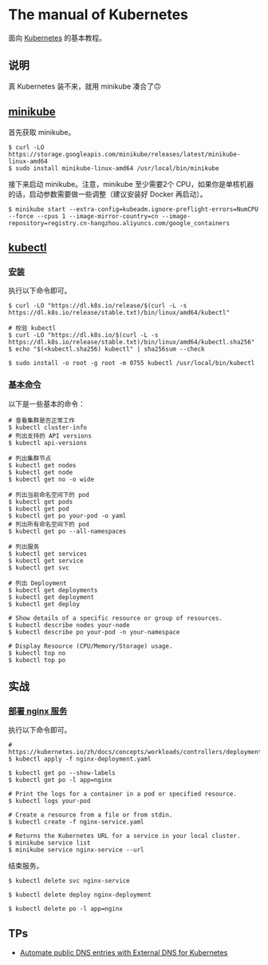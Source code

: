 # The manual of Kubernetes

面向 [Kubernetes](https://kubernetes.io) 的基本教程。

## 说明

真 Kubernetes 装不来，就用 minikube 凑合了🙃

## [minikube](https://minikube.sigs.k8s.io/docs/)

首先获取 minikube。

```
$ curl -LO https://storage.googleapis.com/minikube/releases/latest/minikube-linux-amd64
$ sudo install minikube-linux-amd64 /usr/local/bin/minikube
```

接下来启动 minikube。注意，minikube 至少需要2个 CPU，如果你是单核机器的话，启动参数需要做一些调整（建议安装好 Docker 再启动）。

```
$ minikube start --extra-config=kubeadm.ignore-preflight-errors=NumCPU --force --cpus 1 --image-mirror-country=cn --image-repository=registry.cn-hangzhou.aliyuncs.com/google_containers
```

## [kubectl](https://kubernetes.io/docs/reference/kubectl/)

### [安装](https://kubernetes.io/docs/tasks/tools/install-kubectl-linux/)

执行以下命令即可。

```
$ curl -LO "https://dl.k8s.io/release/$(curl -L -s https://dl.k8s.io/release/stable.txt)/bin/linux/amd64/kubectl"

# 校验 kubectl
$ curl -LO "https://dl.k8s.io/$(curl -L -s https://dl.k8s.io/release/stable.txt)/bin/linux/amd64/kubectl.sha256"
$ echo "$(<kubectl.sha256) kubectl" | sha256sum --check

$ sudo install -o root -g root -m 0755 kubectl /usr/local/bin/kubectl
```

### [基本命令](https://kubernetes.io/docs/reference/generated/kubectl/kubectl-commands)

以下是一些基本的命令：

```
# 查看集群是否正常工作
$ kubectl cluster-info
# 列出支持的 API versions
$ kubectl api-versions

# 列出集群节点
$ kubectl get nodes
$ kubectl get node
$ kubectl get no -o wide

# 列出当前命名空间下的 pod
$ kubectl get pods
$ kubectl get pod
$ kubectl get po your-pod -o yaml
# 列出所有命名空间下的 pod
$ kubectl get po --all-namespaces

# 列出服务
$ kubectl get services
$ kubectl get service
$ kubectl get svc

# 列出 Deployment
$ kubectl get deployments
$ kubectl get deployment
$ kubectl get deploy

# Show details of a specific resource or group of resources.
$ kubectl describe nodes your-node
$ kubectl describe po your-pod -n your-namespace

# Display Resource (CPU/Memory/Storage) usage.
$ kubectl top no
$ kubectl top po
```

## 实战

### [部署 nginx 服务](https://kubernetes.io/zh/docs/tasks/run-application/run-stateless-application-deployment/)

执行以下命令即可。

```
# https://kubernetes.io/zh/docs/concepts/workloads/controllers/deployment/
$ kubectl apply -f nginx-deployment.yaml

$ kubectl get po --show-labels
$ kubectl get po -l app=nginx

# Print the logs for a container in a pod or specified resource.
$ kubectl logs your-pod

# Create a resource from a file or from stdin.
$ kubectl create -f nginx-service.yaml

# Returns the Kubernetes URL for a service in your local cluster.
$ minikube service list
$ minikube service nginx-service --url
```

结束服务。

```
$ kubectl delete svc nginx-service

$ kubectl delete deploy nginx-deployment

$ kubectl delete po -l app=nginx
```

## TPs

+ [Automate public DNS entries with External DNS for Kubernetes](https://linuxblog.xyz/posts/kubernetes-external-dns/)
